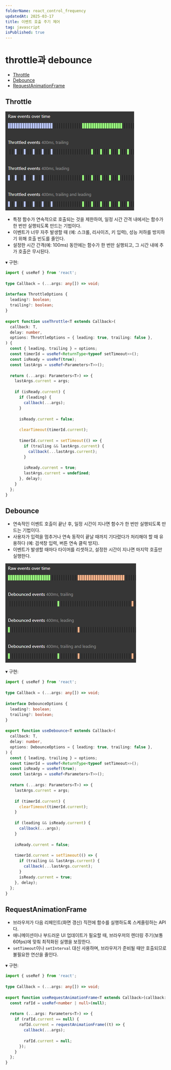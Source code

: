 ```yaml
---
folderName: react_control_frequency
updatedAt: 2025-03-17
title: 이벤트 호출 주기 제어
tag: javascript
isPublished: true
---
```


# throttle과 debounce

- [Throttle](#throttle)
- [Debounce](#debounce)
- [RequestAnimationFrame](#requestanimationframe)

## Throttle

![img](images/throttle.png)

- 특정 함수가 연속적으로 호출되는 것을 제한하여, 일정 시간 간격 내에서는 함수가 한 번만 실행되도록 만드는 기법이다.
- 이벤트가 너무 자주 발생할 때 (예: 스크롤, 리사이즈, 키 입력), 성능 저하를 방지하기 위해 호출 빈도를 줄인다.
- 설정한 시간 간격(예: 100ms) 동안에는 함수가 한 번만 실행되고, 그 시간 내에 추가 호출은 무시된다.

▾ 구현:

```ts
import { useRef } from 'react';

type Callback = (...args: any[]) => void;

interface ThrottleOptions {
  leading?: boolean;
  trailing?: boolean;
}

export function useThrottle<T extends Callback>(
  callback: T,
  delay: number,
  options: ThrottleOptions = { leading: true, trailing: false },
) {
  const { leading, trailing } = options;
  const timerId = useRef<ReturnType<typeof setTimeout>>();
  const isReady = useRef(true);
  const lastArgs = useRef<Parameters<T>>();

  return (...args: Parameters<T>) => {
    lastArgs.current = args;

    if (isReady.current) {
      if (leading) {
        callback(...args);
      }

      isReady.current = false;

      clearTimeout(timerId.current);

      timerId.current = setTimeout(() => {
        if (trailing && lastArgs.current) {
          callback(...lastArgs.current);
        }

        isReady.current = true;
        lastArgs.current = undefined;
      }, delay);
    }
  };
}
```

## Debounce

- 연속적인 이벤트 호출이 끝난 후, 일정 시간이 지나면 함수가 한 번만 실행되도록 만드는 기법이다.
- 사용자가 입력을 멈추거나 연속 동작이 끝날 때까지 기다렸다가 처리해야 할 때 유용하다 (예: 검색창 입력, 버튼 연속 클릭 방지).
- 이벤트가 발생할 때마다 타이머를 리셋하고, 설정한 시간이 지나면 마지막 호출만 실행한다.

![img](images/debounce.png)

▾ 구현:

```ts
import { useRef } from 'react';

type Callback = (...args: any[]) => void;

interface DebounceOptions {
  leading?: boolean;
  trailing?: boolean;
}

export function useDebounce<T extends Callback>(
  callback: T,
  delay: number,
  options: DebounceOptions = { leading: true, trailing: false },
) {
  const { leading, trailing } = options;
  const timerId = useRef<ReturnType<typeof setTimeout>>();
  const isReady = useRef(true);
  const lastArgs = useRef<Parameters<T>>();

  return (...args: Parameters<T>) => {
    lastArgs.current = args;

    if (timerId.current) {
      clearTimeout(timerId.current);
    }

    if (leading && isReady.current) {
      callback(...args);
    }

    isReady.current = false;

    timerId.current = setTimeout(() => {
      if (trailing && lastArgs.current) {
        callback(...lastArgs.current);
      }
      isReady.current = true;
    }, delay);
  };
}
```

## RequestAnimationFrame

- 브라우저가 다음 리페인트(화면 갱신) 직전에 함수를 실행하도록 스케줄링하는 API다.
- 애니메이션이나 부드러운 UI 업데이트가 필요할 때, 브라우저의 렌더링 주기(보통 60fps)에 맞춰 최적화된 실행을 보장한다.
- `setTimeout`이나 `setInterval` 대신 사용하며, 브라우저가 준비될 때만 호출되므로 불필요한 연산을 줄인다.

▾ 구현:

```ts
import { useRef } from 'react';

type Callback = (...args: any[]) => void;

export function useRequestAnimationFrame<T extends Callback>(callback: T) {
  const rafId = useRef<number | null>(null);

  return (...args: Parameters<T>) => {
    if (rafId.current == null) {
      rafId.current = requestAnimationFrame((t) => {
        callback(...args);

        rafId.current = null;
      });
    }
  };
}
```
